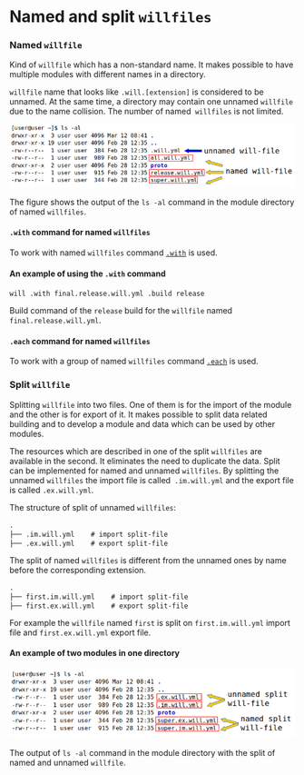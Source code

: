 # Named and split `willfiles`

### Named <code>willfile</code>

Kind of <code>willfile</code> which has a non-standard name. It makes possible to have multiple modules with different names in a directory.

`willfile` name that looks like `.will.[extension]` is considered to be unnamed. At the same time, a directory may contain one unnamed `willfile` due to the name collision. The number of named` willfiles` is not limited.

![will.file.named.unnamed.png](../../images/will.file.named.unnamed.png)  

The figure shows the output of the `ls -al` command in the module directory of named `willfiles`.

#### `.with` command for named `willfiles`

To work with named `willfiles` command [`.with`](../tutorial/WillFileNamed.md) is used.

#### An example of using the `.with` command

```
will .with final.release.will.yml .build release
```

Build command of the `release` build for the `willfile` named  `final.release.will.yml`.

#### `.each` command for named `willfiles`

To work with a group of named `willfiles` command [`.each`](../tutorial/CommandEach.md) is used.

### Split <code>willfile</code>

Splitting <code>willfile</code> into two files. One of them is for the import of the module and the other is for export of it. It makes possible to split data related building and to develop a module and data which can be used by other modules.

The resources which are described in one of the split `willfiles` are available in the second. It eliminates the need to duplicate the data. Split can be implemented for named and unnamed `willfiles`. By splitting the unnamed `willfiles` the import file is called` .im.will.yml` and the export file is called `.ex.will.yml`.  

The structure of split of unnamed `willfiles`:   

```
.
├── .im.will.yml    # import split-file
├── .ex.will.yml    # export split-file

```

The split of named `willfiles` is different from the unnamed ones by name before the corresponding extension.  
```
.
├── first.im.will.yml    # import split-file
├── first.ex.will.yml    # export split-file

```
For example the `willfile` named `first` is split on `first.im.will.yml` import file and `first.ex.will.yml` export file.  

#### An example of two modules in one directory

![will.file.split.png](../../images/will.file.split.png)

The output of `ls -al` command in the module directory with the split of named and unnamed `willfile`.

